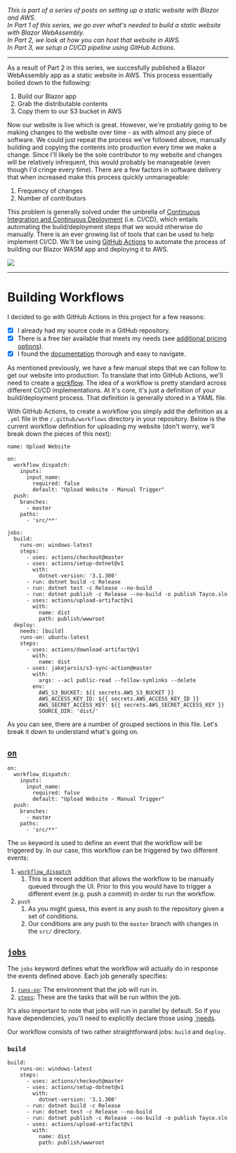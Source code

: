 *This is part of a series of posts on setting up a static website with Blazor and AWS.<br>
In Part 1 of this series, we go over what's needed to build a static website with Blazor WebAssembly.<br>
In Part 2, we look at how you can host that website in AWS.<br>
In Part 3, we setup a CI/CD pipeline using GitHub Actions.*

---

As a result of Part 2 in this series, we succesfully published a Blazor WebAssembly app as a static website in AWS. 
This process essentially boiled down to the following:
  
1. Build our Blazor app
2. Grab the distributable contents
3. Copy them to our S3 bucket in AWS

Now our website is live which is great. However, we're probably going to be making changes to the website over time - as with almost any piece of software.
We could just repeat the process we've followed above, manually building and copying the contents into production every time we make a change.
Since I'll likely be the sole contributor to my website and changes will be relatively infrequent, this would probably be manageable (even though I'd cringe every time).
There are a few factors in software delivery that when increased make this process quickly unmanageable:

1. Frequency of changes
2. Number of contributors

This problem is generally solved under the umbrella of [Continuous Integration and Continuous Deployment](https://www.redhat.com/en/topics/devops/what-is-ci-cd) (i.e. CI/CD),
which entails automating the build/deployment steps that we would otherwise do manually.
There is an ever growing list of tools that can be used to help implement CI/CD.
We'll be using [GitHub Actions](https://docs.github.com/en/actions/getting-started-with-github-actions/about-github-actions) to automate the process of building our Blazor WASM app and deploying it to AWS.

![](https://i.ibb.co/4f5CDN5/blazor-actions-aws.png)

---

# Building Workflows

I decided to go with GitHub Actions in this project for a few reasons:

- [x] I already had my source code in a GitHub repository.
- [x] There is a free tier available that meets my needs (see [additional pricing options](https://github.com/pricing)).
- [x] I found the [documentation](https://docs.github.com/en/actions/configuring-and-managing-workflows) thorough and easy to navigate.
  
As mentioned previously, we have a few manual steps that we can follow to get our website into production.
To translate that into GitHub Actions, we'll need to create a [workflow](https://docs.github.com/en/actions/configuring-and-managing-workflows/configuring-a-workflow).
The idea of a workflow is pretty standard across different CI/CD implementations. At it's core, it's just a definition of your build/deployment process.
That definition is generally stored in a YAML file. 

With GitHub Actions, to create a workflow you simply add the definition as a `.yml` file in the `/.github/workflows` directory in your repository.
Below is the current workflow definition for uploading my website (don't worry, we'll break down the pieces of this next):

```
name: Upload Website

on:
  workflow_dispatch:
    inputs:
      input_name:
        required: false
        default: "Upload Website - Manual Trigger"
  push:
    branches:
      - master
    paths:
      - 'src/**'

jobs:
  build:
    runs-on: windows-latest
    steps:
      - uses: actions/checkout@master
      - uses: actions/setup-dotnet@v1
        with:
          dotnet-version: '3.1.300'
      - run: dotnet build -c Release
      - run: dotnet test -c Release --no-build
      - run: dotnet publish -c Release --no-build -o publish Tayco.sln
      - uses: actions/upload-artifact@v1
        with:
          name: dist
          path: publish/wwwroot
  deploy:
    needs: [build]
    runs-on: ubuntu-latest
    steps:
      - uses: actions/download-artifact@v1
        with:
          name: dist
      - uses: jakejarvis/s3-sync-action@master
        with:
          args: --acl public-read --follow-symlinks --delete
        env:
          AWS_S3_BUCKET: ${{ secrets.AWS_S3_BUCKET }}
          AWS_ACCESS_KEY_ID: ${{ secrets.AWS_ACCESS_KEY_ID }}
          AWS_SECRET_ACCESS_KEY: ${{ secrets.AWS_SECRET_ACCESS_KEY }}
          SOURCE_DIR: 'dist/'
```

As you can see, there are a number of grouped sections in this file. Let's break it down to understand what's going on.

## [`on`](https://docs.github.com/en/actions/reference/workflow-syntax-for-github-actions#on)

```
on:
  workflow_dispatch:
    inputs:
      input_name:
        required: false
        default: "Upload Website - Manual Trigger"
  push:
    branches:
      - master
    paths:
      - 'src/**'
```

The `on` keyword is used to define an event that the workflow will be triggered by.
In our case, this workflow can be triggered by two different events:

1. [`workflow_dispatch`](https://github.blog/changelog/2020-07-06-github-actions-manual-triggers-with-workflow_dispatch/)
    1. This is a recent addition that allows the workflow to be manually queued through the UI. Prior to this you would have to trigger a different event (e.g. push a commit) in order to run the workflow.
2. `push`
    1. As you might guess, this event is any push to the repository given a set of conditions. 
    2. Our conditions are any push to the `master` branch with changes in the `src/` directory.
    
## [`jobs`](https://docs.github.com/en/actions/reference/workflow-syntax-for-github-actions#jobs)

The `jobs` keyword defines what the workflow will actually do in response the events defined above.
Each job generally specifies:
  1. [`runs-on`](https://docs.github.com/en/actions/reference/workflow-syntax-for-github-actions#jobsjob_idruns-on): The environment that the job will run in.
  2. [`steps`](https://docs.github.com/en/actions/reference/workflow-syntax-for-github-actions#jobsjob_idsteps): These are the tasks that will be run within the job.

It's also important to note that jobs will run in parallel by default.
So if you have dependencies, you'll need to explicitly declare those using [`needs](https://docs.github.com/en/actions/reference/workflow-syntax-for-github-actions#jobsjob_idneeds).

Our workflow consists of two rather straightforward jobs: `build` and `deploy`.

### `build`

```
build:
    runs-on: windows-latest
    steps:
      - uses: actions/checkout@master
      - uses: actions/setup-dotnet@v1
        with:
          dotnet-version: '3.1.300'
      - run: dotnet build -c Release
      - run: dotnet test -c Release --no-build
      - run: dotnet publish -c Release --no-build -o publish Tayco.sln
      - uses: actions/upload-artifact@v1
        with:
          name: dist
          path: publish/wwwroot
```

